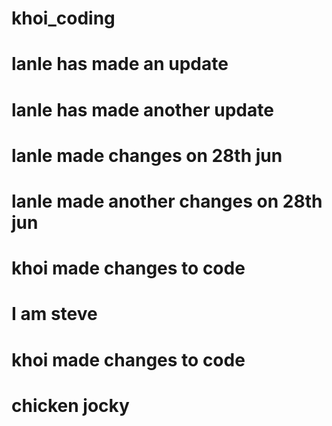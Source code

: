# khoi_coding

# lanle has made an update

# lanle has made another update

# lanle made changes on 28th jun

# lanle made another changes on 28th jun

# khoi made changes to code

# I am steve

# khoi made changes to code

# chicken jocky
